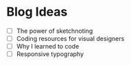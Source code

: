 # Blog Ideas

- [ ] The power of sketchnoting
- [ ] Coding resources for visual designers
- [ ] Why I learned to code
- [ ] Responsive typography